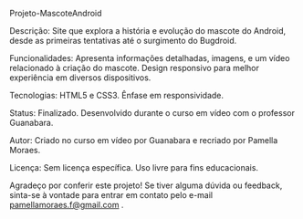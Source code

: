 Projeto-MascoteAndroid

Descrição:
Site que explora a história e evolução do mascote do Android, desde as primeiras tentativas até o surgimento do Bugdroid.

Funcionalidades:
Apresenta informações detalhadas, imagens, e um vídeo relacionado à criação do mascote. Design responsivo para melhor experiência em diversos dispositivos.

Tecnologias:
HTML5 e CSS3. Ênfase em responsividade.

Status:
Finalizado. Desenvolvido durante o curso em vídeo com o professor Guanabara.

Autor:
Criado no curso em vídeo por Guanabara e recriado por Pamella Moraes.

Licença:
Sem licença específica. Uso livre para fins educacionais.

Agradeço por conferir este projeto! Se tiver alguma dúvida ou feedback, sinta-se à vontade para entrar em contato pelo e-mail pamellamoraes.f@gmail.com .
